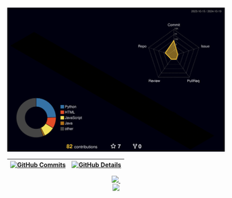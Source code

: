 
  





  ![Status](./profile-3d-contrib/profile-night-rainbow.svg)
  

  
 | [![GitHub Commits](http://github-profile-summary-cards.vercel.app/api/cards/productive-time?username=gabriiel-silva&theme=dracula&utcOffset=-3)](https://github.com/vn7n24fzkq/github-profile-summary-cards) | [![GitHub Details](http://github-profile-summary-cards.vercel.app/api/cards/profile-details?username=gabriiel-silva&theme=dracula)](https://github.com/vn7n24fzkq/github-profile-summary-cards) |  
 | ----------- | ----------- |


 
  <div align="center" >
<a href="https://skillicons.dev"   >
  <img src="https://skillicons.dev/icons?i=git,javascript,nodejs,nextjs,react,tailwind,materialui,python,django,flask,postman,docker,vercel,supabase,postgres" />
</a>
<h1 style="display: inline-flex; align-items: center; margin: 0;">

</h1>




  </div>

   <div align="center" >
     <img src="https://github-profile-trophy.vercel.app/?username=gabriiel-silva&row=1&column=6&theme=dracula&margin-w=15&margin-h=15"/>
  </div>
  
 






 
  
  

  


